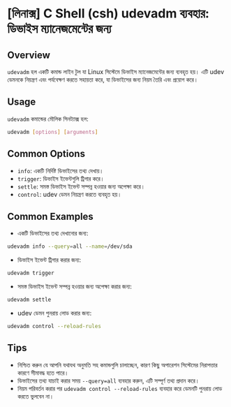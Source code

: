 # [লিনাক্স] C Shell (csh) udevadm ব্যবহার: ডিভাইস ম্যানেজমেন্টের জন্য

## Overview
`udevadm` হল একটি কমান্ড লাইন টুল যা Linux সিস্টেমে ডিভাইস ম্যানেজমেন্টের জন্য ব্যবহৃত হয়। এটি udev ডেমনকে নিয়ন্ত্রণ এবং পর্যবেক্ষণ করতে সহায়তা করে, যা ডিভাইসের জন্য নিয়ম তৈরি এবং প্রয়োগ করে।

## Usage
`udevadm` কমান্ডের মৌলিক সিনট্যাক্স হল:

```bash
udevadm [options] [arguments]
```

## Common Options
- `info`: একটি নির্দিষ্ট ডিভাইসের তথ্য দেখায়।
- `trigger`: ডিভাইস ইভেন্টগুলি ট্রিগার করে।
- `settle`: সমস্ত ডিভাইস ইভেন্ট সম্পন্ন হওয়ার জন্য অপেক্ষা করে।
- `control`: udev ডেমন নিয়ন্ত্রণ করতে ব্যবহৃত হয়।

## Common Examples
- একটি ডিভাইসের তথ্য দেখানোর জন্য:

```bash
udevadm info --query=all --name=/dev/sda
```

- ডিভাইস ইভেন্ট ট্রিগার করার জন্য:

```bash
udevadm trigger
```

- সমস্ত ডিভাইস ইভেন্ট সম্পন্ন হওয়ার জন্য অপেক্ষা করার জন্য:

```bash
udevadm settle
```

- udev ডেমন পুনরায় লোড করার জন্য:

```bash
udevadm control --reload-rules
```

## Tips
- নিশ্চিত করুন যে আপনি যথাযথ অনুমতি সহ কমান্ডগুলি চালাচ্ছেন, কারণ কিছু অপারেশন সিস্টেমের নিরাপত্তার কারণে সীমাবদ্ধ হতে পারে।
- ডিভাইসের তথ্য যাচাই করার সময় `--query=all` ব্যবহার করুন, এটি সম্পূর্ণ তথ্য প্রদান করে।
- নিয়ম পরিবর্তন করার পর `udevadm control --reload-rules` ব্যবহার করে ডেমনটি পুনরায় লোড করতে ভুলবেন না।